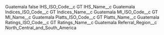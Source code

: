 <?xml version="1.0" encoding="UTF-8"?>
<CustomMetadata xmlns="http://soap.sforce.com/2006/04/metadata" xmlns:xsi="http://www.w3.org/2001/XMLSchema-instance" xmlns:xsd="http://www.w3.org/2001/XMLSchema">
    <label>Guatemala</label>
    <protected>false</protected>
    <values>
        <field>IHS_ISO_Code__c</field>
        <value xsi:type="xsd:string">GT</value>
    </values>
    <values>
        <field>IHS_Name__c</field>
        <value xsi:type="xsd:string">Guatemala</value>
    </values>
    <values>
        <field>Indices_ISO_Code__c</field>
        <value xsi:type="xsd:string">GT</value>
    </values>
    <values>
        <field>Indices_Name__c</field>
        <value xsi:type="xsd:string">Guatemala</value>
    </values>
    <values>
        <field>MI_ISO_Code__c</field>
        <value xsi:type="xsd:string">GT</value>
    </values>
    <values>
        <field>MI_Name__c</field>
        <value xsi:type="xsd:string">Guatemala</value>
    </values>
    <values>
        <field>Platts_ISO_Code__c</field>
        <value xsi:type="xsd:string">GT</value>
    </values>
    <values>
        <field>Platts_Name__c</field>
        <value xsi:type="xsd:string">Guatemala</value>
    </values>
    <values>
        <field>Ratings_ISO_Code__c</field>
        <value xsi:type="xsd:string">GT</value>
    </values>
    <values>
        <field>Ratings_Name__c</field>
        <value xsi:type="xsd:string">Guatemala</value>
    </values>
    <values>
        <field>Referral_Region__c</field>
        <value xsi:type="xsd:string">North_Central_and_South_America</value>
    </values>
</CustomMetadata>
